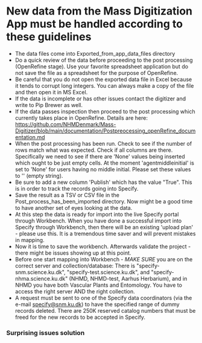 # New data from the Mass Digitization App must be handled according to these guidelines

- The data files come into Exported_from_app_data_files directory
- Do a quick review of the data before proceeding to the post processing (OpenRefine stage). Use your favorite spreadsheet application but do not save the file as a spreadsheet for the purpose of OpenRefine.
- Be careful that you do not open the exported data file in Excel because it tends to corrupt long integers. You can always make a copy of the file and then open it in MS Excel.
- If the data is incomplete or has other issues contact the digitizer and write to Pip Brewer as well.
- If the data passes inspection then proceed to the post processing which currently takes place in OpenRefine. Details are here: https://github.com/NHMDenmark/Mass-Digitizer/blob/main/documentation/Postpreocessing_openRefine_documentation.md 
- When the post processing has been run. Check to see if the number of rows match what was expected. Check if all columns are there. Specifically we need to see if there are 'None' values being inserted which ought to be just empty cells. At the moment 'agentmiddleinitial' is set to 'None' for users having no middle initial. Please set these values to '' (empty string).  
- Be sure to add a new column 'Publish' which has the value "True". This is in order to track the records going into Specify.
- Save the result as a TSV or CSV file in the Post_process_has_been_imported directory. Now might be a good time to have another set of eyes looking at the data.
- At this step the data is ready for import into the live Specify portal through Workbench.
When you have done a successful import into Specify through Workbench, then there will be an existing 'upload plan' - please use this. It is a tremendous time saver and will prevent mistakes in mapping.
- Now it is time to save the workbench. Afterwards validate the project - there might be issues showing up at this point.  
- Before one start mapping into Workbench - _MAKE SURE_ you are on the correct server and collection/database: There is "specify-snm.science.ku.dk", "specify-test.science.ku.dk", and "specify-nhma.science.ku.dk" (NHMD, NHMD-test, Aarhus Herbarium), and in NHMD you have both Vascular Plants and Entomology. You have to access the right server AND the right collection.
- A request must be sent to one of the Specify data coordinators (via the e-mail specify@snm.ku.dk) to have the specified range of dummy records deleted. There are 250K reserved catalog numbers that must be freed for the new records to be accepted in Specify.
### Surprising issues solution


